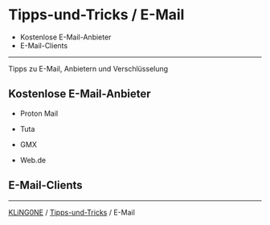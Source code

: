 # Tipps-und-Tricks / E-Mail

* Kostenlose E-Mail-Anbieter
* E-Mail-Clients

---

Tipps zu E-Mail, Anbietern und Verschlüsselung

## Kostenlose E-Mail-Anbieter

* Proton Mail
* Tuta

* GMX
* Web.de

## E-Mail-Clients

---

[KLiNG0NE](https://github.com/KLiNG0NE) / [Tipps-und-Tricks](https://github.com/KLiNG0NE/Tipps-und-Tricks/) / E-Mail
